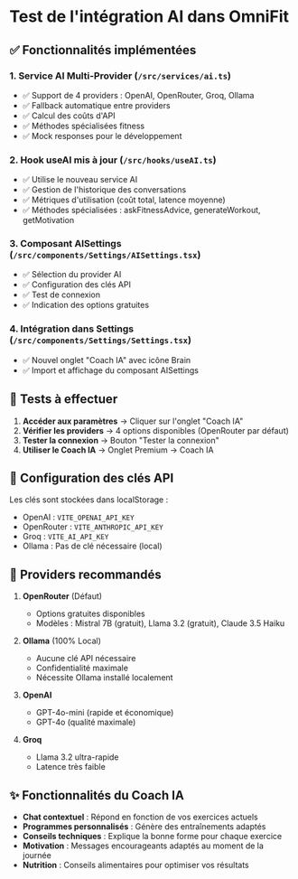 # Test de l'intégration AI dans OmniFit

## ✅ Fonctionnalités implémentées

### 1. **Service AI Multi-Provider** (`/src/services/ai.ts`)
- ✅ Support de 4 providers : OpenAI, OpenRouter, Groq, Ollama
- ✅ Fallback automatique entre providers
- ✅ Calcul des coûts d'API
- ✅ Méthodes spécialisées fitness
- ✅ Mock responses pour le développement

### 2. **Hook useAI mis à jour** (`/src/hooks/useAI.ts`)
- ✅ Utilise le nouveau service AI
- ✅ Gestion de l'historique des conversations
- ✅ Métriques d'utilisation (coût total, latence moyenne)
- ✅ Méthodes spécialisées : askFitnessAdvice, generateWorkout, getMotivation

### 3. **Composant AISettings** (`/src/components/Settings/AISettings.tsx`)
- ✅ Sélection du provider AI
- ✅ Configuration des clés API
- ✅ Test de connexion
- ✅ Indication des options gratuites

### 4. **Intégration dans Settings** (`/src/components/Settings/Settings.tsx`)
- ✅ Nouvel onglet "Coach IA" avec icône Brain
- ✅ Import et affichage du composant AISettings

## 🧪 Tests à effectuer

1. **Accéder aux paramètres** → Cliquer sur l'onglet "Coach IA"
2. **Vérifier les providers** → 4 options disponibles (OpenRouter par défaut)
3. **Tester la connexion** → Bouton "Tester la connexion"
4. **Utiliser le Coach IA** → Onglet Premium → Coach IA

## 🔧 Configuration des clés API

Les clés sont stockées dans localStorage :
- OpenAI : `VITE_OPENAI_API_KEY`
- OpenRouter : `VITE_ANTHROPIC_API_KEY`
- Groq : `VITE_AI_API_KEY`
- Ollama : Pas de clé nécessaire (local)

## 📝 Providers recommandés

1. **OpenRouter** (Défaut)
   - Options gratuites disponibles
   - Modèles : Mistral 7B (gratuit), Llama 3.2 (gratuit), Claude 3.5 Haiku

2. **Ollama** (100% Local)
   - Aucune clé API nécessaire
   - Confidentialité maximale
   - Nécessite Ollama installé localement

3. **OpenAI**
   - GPT-4o-mini (rapide et économique)
   - GPT-4o (qualité maximale)

4. **Groq**
   - Llama 3.2 ultra-rapide
   - Latence très faible

## ✨ Fonctionnalités du Coach IA

- **Chat contextuel** : Répond en fonction de vos exercices actuels
- **Programmes personnalisés** : Génère des entraînements adaptés
- **Conseils techniques** : Explique la bonne forme pour chaque exercice
- **Motivation** : Messages encourageants adaptés au moment de la journée
- **Nutrition** : Conseils alimentaires pour optimiser vos résultats
